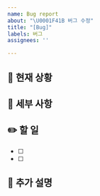 ```yaml
---
name: Bug report
about: "\U0001F41B 버그 수정"
title: "[Bug]"
labels: 버그
assignees: ''

---
```


## 🐛 현재 상황
<!-- 버그 설명 -->

## 📃 세부 사항
<!-- 수정/구현해야 할 내용 -->

## ✏️ 할 일
- [  ] 
- [  ] 

## 🙏 추가 설명
<!-- 궁금한 점 -->
